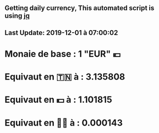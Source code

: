 ## Getting daily currency, This automated script is using [jq](https://stedolan.github.io/jq/)
## Last Update:  2019-12-01 à 07:00:02
 # Monaie de base : 1 "EUR" 💶 
 # Equivaut en 🇹🇳 à :  3.135808 
 # Equivaut en 💵 à : 1.101815
 # Equivaut en 🐱‍💻 à :  0.000143
